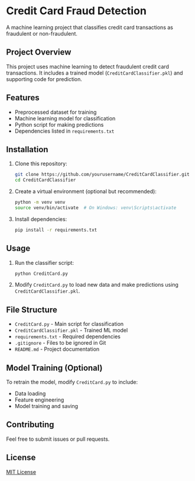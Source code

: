 # Credit Card Fraud Detection

A machine learning project that classifies credit card transactions as fraudulent or non-fraudulent.

## Project Overview
This project uses machine learning to detect fraudulent credit card transactions. It includes a trained model (`CreditCardClassifier.pkl`) and supporting code for prediction.

## Features
- Preprocessed dataset for training
- Machine learning model for classification
- Python script for making predictions
- Dependencies listed in `requirements.txt`

## Installation
1. Clone this repository:
   ```sh
   git clone https://github.com/yourusername/CreditCardClassifier.git
   cd CreditCardClassifier
   ```
2. Create a virtual environment (optional but recommended):
   ```sh
   python -m venv venv
   source venv/bin/activate  # On Windows: venv\Scripts\activate
   ```
3. Install dependencies:
   ```sh
   pip install -r requirements.txt
   ```

## Usage
1. Run the classifier script:
   ```sh
   python CreditCard.py
   ```
2. Modify `CreditCard.py` to load new data and make predictions using `CreditCardClassifier.pkl`.

## File Structure
- `CreditCard.py` - Main script for classification
- `CreditCardClassifier.pkl` - Trained ML model
- `requirements.txt` - Required dependencies
- `.gitignore` - Files to be ignored in Git
- `README.md` - Project documentation

## Model Training (Optional)
To retrain the model, modify `CreditCard.py` to include:
- Data loading
- Feature engineering
- Model training and saving

## Contributing
Feel free to submit issues or pull requests.

## License
[MIT License](LICENSE)
